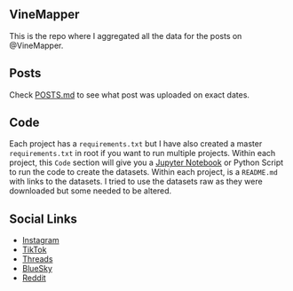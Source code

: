 ## VineMapper

This is the repo where I aggregated all the data for the posts on @VineMapper.

## Posts
Check [POSTS.md](https://github.com/winstonhoyle/VineMapper/blob/main/POSTS.md) to see what post was uploaded on exact dates.

## Code
Each project has a `requirements.txt` but I have also created a master `requirements.txt` in root if you want to run multiple projects.
Within each project, this `Code` section will give you a [Jupyter Notebook](https://jupyter.org/) or Python Script to run the code to create the datasets.
Within each project, is a `README.md` with links to the datasets. I tried to use the datasets raw as they were downloaded but some needed to be altered.

## Social Links
* [Instagram](https://www.instagram.com/VineMapper/)
* [TikTok](https://www.tiktok.com/@VineMapper)
* [Threads](https://www.threads.net/@vinemapper)
* [BlueSky](https://bsky.app/profile/vinemapper.bsky.social)
* [Reddit](https://www.reddit.com/user/VineMapper/)